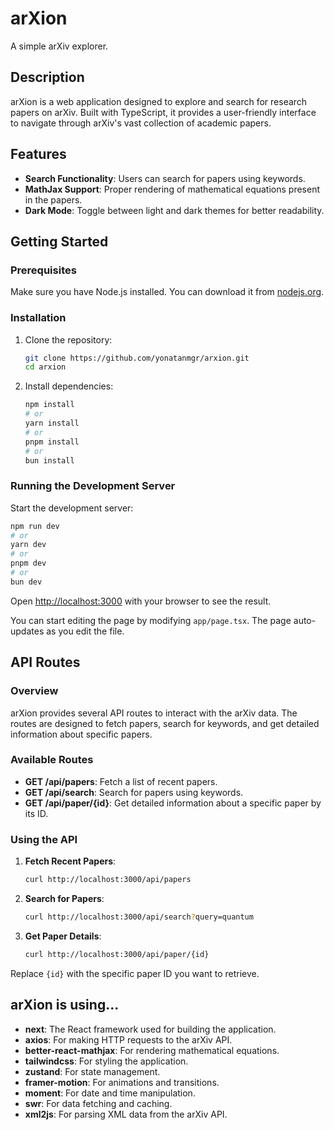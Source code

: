 # arXion

A simple arXiv explorer.

## Description

arXion is a web application designed to explore and search for research papers on arXiv. Built with TypeScript, it provides a user-friendly interface to navigate through arXiv's vast collection of academic papers.

## Features

- **Search Functionality**: Users can search for papers using keywords.
- **MathJax Support**: Proper rendering of mathematical equations present in the papers.
- **Dark Mode**: Toggle between light and dark themes for better readability.

## Getting Started

### Prerequisites

Make sure you have Node.js installed. You can download it from [nodejs.org](https://nodejs.org/).

### Installation

1. Clone the repository:

    ```bash
    git clone https://github.com/yonatanmgr/arxion.git
    cd arxion
    ```

2. Install dependencies:

    ```bash
    npm install
    # or
    yarn install
    # or
    pnpm install
    # or
    bun install
    ```

### Running the Development Server

Start the development server:

```bash
npm run dev
# or
yarn dev
# or
pnpm dev
# or
bun dev
```

Open [http://localhost:3000](http://localhost:3000) with your browser to see the result.

You can start editing the page by modifying `app/page.tsx`. The page auto-updates as you edit the file.

## API Routes

### Overview

arXion provides several API routes to interact with the arXiv data. The routes are designed to fetch papers, search for keywords, and get detailed information about specific papers.

### Available Routes

- **GET /api/papers**: Fetch a list of recent papers.
- **GET /api/search**: Search for papers using keywords.
- **GET /api/paper/{id}**: Get detailed information about a specific paper by its ID.

### Using the API

1. **Fetch Recent Papers**:

    ```bash
    curl http://localhost:3000/api/papers
    ```

2. **Search for Papers**:

    ```bash
    curl http://localhost:3000/api/search?query=quantum
    ```

3. **Get Paper Details**:

    ```bash
    curl http://localhost:3000/api/paper/{id}
    ```

Replace `{id}` with the specific paper ID you want to retrieve.

## arXion is using...

- **next**: The React framework used for building the application.
- **axios**: For making HTTP requests to the arXiv API.
- **better-react-mathjax**: For rendering mathematical equations.
- **tailwindcss**: For styling the application.
- **zustand**: For state management.
- **framer-motion**: For animations and transitions.
- **moment**: For date and time manipulation.
- **swr**: For data fetching and caching.
- **xml2js**: For parsing XML data from the arXiv API.
